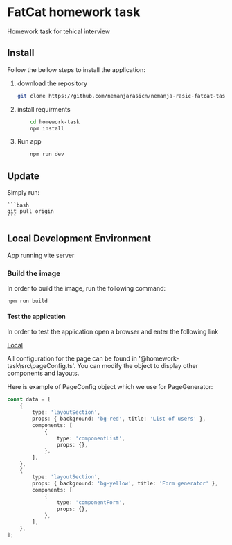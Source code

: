# FatCat homework task

Homework task for tehical interview

## Install

Follow the bellow steps to install the application:

1. download the repository

    ```bash
    git clone https://github.com/nemanjarasicn/nemanja-rasic-fatcat-task.git
    ```

2. install requirments

    ```bash
        cd homework-task
        npm install
    ```

3. Run app

    ```bash
        npm run dev
    ```

## Update

Simply run:

    ```bash
    git pull origin
    ```

## Local Development Environment

App running vite server

### Build the image

In order to build the image, run the following command:

`npm run build`

#### Test the application

In order to test the application open a browser and enter the following link

[Local](http://localhost:3000)

All configuration for the page can be found in '@homework-task\src\pageConfig.ts'. You can modify the object to display other components and layouts.

Here is example of PageConfig object which we use for PageGenerator:

```ts
const data = [
    {
        type: 'layoutSection',
        props: { background: 'bg-red', title: 'List of users' },
        components: [
            {
                type: 'componentList',
                props: {},
            },
        ],
    },
    {
        type: 'layoutSection',
        props: { background: 'bg-yellow', title: 'Form generator' },
        components: [
            {
                type: 'componentForm',
                props: {},
            },
        ],
    },
];
```
